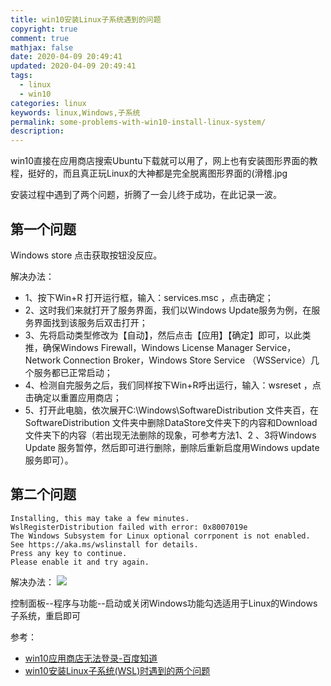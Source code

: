 ```yaml
---
title: win10安装Linux子系统遇到的问题
copyright: true
comment: true
mathjax: false
date: 2020-04-09 20:49:41
updated: 2020-04-09 20:49:41
tags:
  - linux
  - win10
categories: linux
keywords: linux,Windows,子系统
permalink: some-problems-with-win10-install-linux-system/
description:
---
```

win10直接在应用商店搜索Ubuntu下载就可以用了，网上也有安装图形界面的教程，挺好的，而且真正玩Linux的大神都是完全脱离图形界面的(滑稽.jpg

安装过程中遇到了两个问题，折腾了一会儿终于成功，在此记录一波。
<!-- more -->
## 第一个问题

Windows store 点击获取按钮没反应。

解决办法：

- 1、按下Win+R 打开运行框，输入：services.msc ，点击确定；
- 2、这时我们来就打开了服务界面，我们以Windows Update服务为例，在服务界面找到该服务后双击打开；
- 3、先将启动类型修改为【自动】，然后点击【应用】【确定】即可，以此类推，确保Windows Firewall，Windows License Manager Service，Network Connection Broker，Windows Store Service （WSService）几个服务都已正常启动；
- 4、检测自完服务之后，我们同样按下Win+R呼出运行，输入：wsreset ，点击确定以重置应用商店；
- 5、打开此电脑，依次展开C:\Windows\SoftwareDistribution 文件夹百，在SoftwareDistribution 文件夹中删除DataStore文件夹下的内容和Download文件夹下的内容（若出现无法删除的现象，可参考方法1、2 、3将Windows Update 服务暂停，然后即可进行删除，删除后重新启度用Windows update服务即可）。

## 第二个问题
```
Installing, this may take a few minutes.
WslRegisterDistribution failed with error: 0x8007019e
The Windows Subsystem for Linux optional corrponent is not enabled.
See https://aka.ms/wslinstall for details.
Press any key to continue.
Please enable it and try again.
```
解决办法：
![](https://cdn.zyha.cn/blog/QQ截图20200409211910.png?x-oss-process=style/blog)

控制面板--程序与功能--启动或关闭Windows功能勾选适用于Linux的Windows子系统，重启即可

参考：
- [win10应用商店无法登录-百度知道](https://zhidao.baidu.com/question/986169874005248659.html?fr=iks&word=Windows+store+%CE%DE%B7%A8+%B5%C7%C2%BC&ie=gbk)
- [win10安装Linux子系统(WSL)时遇到的两个问题](https://blog.csdn.net/AI_Fanatic/article/details/82185437)